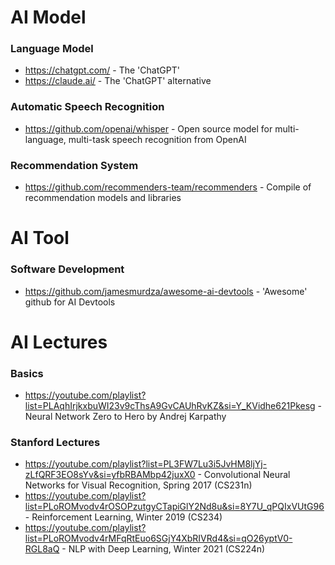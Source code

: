 # AI Model
### Language Model
- https://chatgpt.com/ - The 'ChatGPT'
- https://claude.ai/ - The 'ChatGPT' alternative

### Automatic Speech Recognition
- https://github.com/openai/whisper - Open source model for multi-language, multi-task speech recognition from OpenAI

### Recommendation System
- https://github.com/recommenders-team/recommenders - Compile of recommendation models and libraries

# AI Tool
### Software Development
- https://github.com/jamesmurdza/awesome-ai-devtools - 'Awesome' github for AI Devtools

# AI Lectures
### Basics
- https://youtube.com/playlist?list=PLAqhIrjkxbuWI23v9cThsA9GvCAUhRvKZ&si=Y_KVidhe621Pkesg - Neural Network Zero to Hero by Andrej Karpathy

### Stanford Lectures
- https://youtube.com/playlist?list=PL3FW7Lu3i5JvHM8ljYj-zLfQRF3EO8sYv&si=yfbRBAMbp42juxX0 - Convolutional Neural Networks for Visual Recognition, Spring 2017 (CS231n)
- https://youtube.com/playlist?list=PLoROMvodv4rOSOPzutgyCTapiGlY2Nd8u&si=8Y7U_qPQIxVUtG96 - Reinforcement Learning, Winter 2019 (CS234)
- https://youtube.com/playlist?list=PLoROMvodv4rMFqRtEuo6SGjY4XbRIVRd4&si=qO26yptV0-RGL8aQ - NLP with Deep Learning, Winter 2021 (CS224n)
